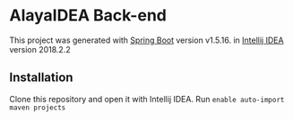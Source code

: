 # AlayaIDEA Back-end

This project was generated with [Spring Boot](https://spring.io/projects/spring-boot) version v1.5.16. in [Intellij IDEA](https://www.jetbrains.com/idea/) version 2018.2.2

## Installation

Clone this repository and open it with Intellij IDEA. Run `enable auto-import maven projects` 
